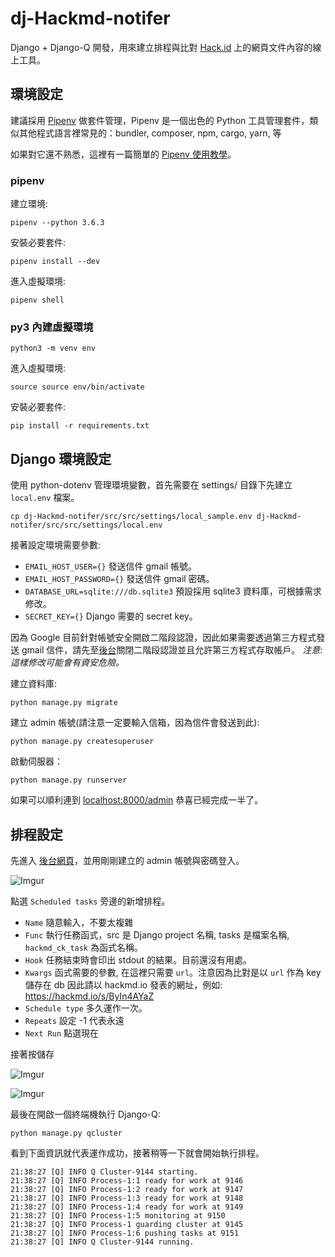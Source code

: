 # dj-Hackmd-notifer

Django + Django-Q 開發，用來建立排程與比對 [Hack.id](https://hackmd.io/) 上的網頁文件內容的線上工具。


## 環境設定

建議採用 [Pipenv](https://github.com/kennethreitz/pipenv) 做套件管理，Pipenv 是一個出色的 Python 工具管理套件，類似其他程式語言裡常見的：bundler, composer, npm, cargo, yarn, 等

如果對它還不熟悉，這裡有一篇簡單的 [Pipenv 使用教學](https://chairco.github.io/posts/2017/02/Pipenv%20tutorial.html)。

### pipenv

建立環境:
```
pipenv --python 3.6.3
```

安裝必要套件:
```
pipenv install --dev
```

進入虛擬環境:
```
pipenv shell
```


### py3 內建虛擬環境

```
python3 -m venv env
```

進入虛擬環境:
```
source source env/bin/activate 
```

安裝必要套件:
```
pip install -r requirements.txt
```


## Django 環境設定

使用 python-dotenv 管理環境變數，首先需要在 settings/ 目錄下先建立 `local.env` 檔案。

```
cp dj-Hackmd-notifer/src/src/settings/local_sample.env dj-Hackmd-notifer/src/src/settings/local.env 
```

接著設定環境需要參數:

+ `EMAIL_HOST_USER={}` 發送信件 gmail 帳號。
+ `EMAIL_HOST_PASSWORD={}` 發送信件 gmail 密碼。
+ `DATABASE_URL=sqlite:///db.sqlite3` 預設採用 sqlite3 資料庫，可根據需求修改。
+ `SECRET_KEY={}` Django 需要的 secret key。

因為 Google 目前針對帳號安全開啟二階段認證，因此如果需要透過第三方程式發送 gmail 信件，請先至[後台](https://myaccount.google.com/lesssecureapps)關閉二階段認證並且允許第三方程式存取帳戶。 *注意: 這樣修改可能會有資安危險。*


建立資料庫:
```
python manage.py migrate
```

建立 admin 帳號(請注意一定要輸入信箱，因為信件會發送到此):
```
python manage.py createsuperuser
```

啟動伺服器：
```
python manage.py runserver
```

如果可以順利連到 [localhost:8000/admin](http://localhost:8000/admin) 恭喜已經完成一半了。


## 排程設定

先進入 [後台網頁](http://localhost:8000/admin/)，並用剛剛建立的 admin 帳號與密碼登入。

![Imgur](https://i.imgur.com/OpHhXEU.png)


點選 `Scheduled tasks` 旁邊的新增排程。

+ `Name` 隨意輸入，不要太複雜
+ `Func` 執行任務函式，src 是 Django project 名稱, tasks 是檔案名稱, `hackmd_ck_task` 為函式名稱。
+ `Hook` 任務結束時會印出 stdout 的結果。目前還沒有用處。
+ `Kwargs` 函式需要的參數, 在這裡只需要 `url`。注意因為比對是以 `url` 作為 key 儲存在 db 因此請以 hackmd.io 發表的網址，例如: https://hackmd.io/s/ByIn4AYaZ
+ `Schedule type` 多久運作一次。
+ `Repeats` 設定 -1 代表永遠
+ `Next Run` 點選現在

接著按儲存 

![Imgur](https://i.imgur.com/JClI8ix.png)

![Imgur](https://i.imgur.com/GtoTs6v.png)


最後在開啟一個終端機執行 Django-Q:

```
python manage.py qcluster
```

看到下面資訊就代表運作成功，接著稍等一下就會開始執行排程。

```
21:38:27 [Q] INFO Q Cluster-9144 starting.
21:38:27 [Q] INFO Process-1:1 ready for work at 9146
21:38:27 [Q] INFO Process-1:2 ready for work at 9147
21:38:27 [Q] INFO Process-1:3 ready for work at 9148
21:38:27 [Q] INFO Process-1:4 ready for work at 9149
21:38:27 [Q] INFO Process-1:5 monitoring at 9150
21:38:27 [Q] INFO Process-1 guarding cluster at 9145
21:38:27 [Q] INFO Process-1:6 pushing tasks at 9151
21:38:27 [Q] INFO Q Cluster-9144 running.
```






